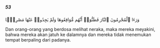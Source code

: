 ##### 53

<span class="ayah">وَرَءَا ٱلْمُجْرِمُونَ ٱلنَّارَ فَظَنُّوٓا۟ أَنَّهُم مُّوَاقِعُوهَا وَلَمْ يَجِدُوا۟ عَنْهَا مَصْرِفًۭا</span>

<span class="ayah_translation">Dan orang-orang yang berdosa melihat neraka, maka mereka meyakini, bahwa mereka akan jatuh ke dalamnya dan mereka tidak menemukan tempat berpaling dari padanya.</span>
